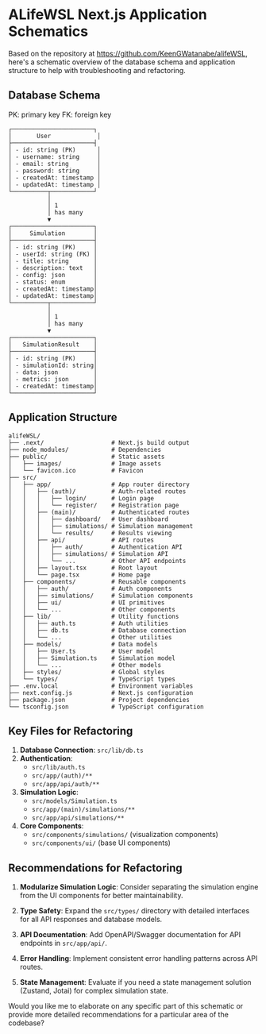 # ALifeWSL Next.js Application Schematics

Based on the repository at https://github.com/KeenGWatanabe/alifeWSL, here's a schematic overview of the database schema and application structure to help with troubleshooting and refactoring.

## Database Schema
PK: primary key
FK: foreign key

```
┌───────────────────────┐
│       User             │
├───────────────────────┤
│ - id: string (PK)      │
│ - username: string     │
│ - email: string        │
│ - password: string     │
│ - createdAt: timestamp │
│ - updatedAt: timestamp │
└──────────┬────────────┘
           │
           │ 1
           │ has many
           ▼
┌───────────────────────┐
│     Simulation        │
├───────────────────────┤
│ - id: string (PK)     │
│ - userId: string (FK) │
│ - title: string       │
│ - description: text   │
│ - config: json        │
│ - status: enum        │
│ - createdAt: timestamp│
│ - updatedAt: timestamp│
└──────────┬────────────┘
           │
           │ 1
           │ has many
           ▼
┌───────────────────────┐
│   SimulationResult    │
├───────────────────────┤
│ - id: string (PK)     │
│ - simulationId: string│
│ - data: json          │
│ - metrics: json       │
│ - createdAt: timestamp│
└───────────────────────┘
```

## Application Structure

```
alifeWSL/
├── .next/                   # Next.js build output
├── node_modules/            # Dependencies
├── public/                  # Static assets
│   ├── images/              # Image assets
│   └── favicon.ico          # Favicon
├── src/
│   ├── app/                 # App router directory
│   │   ├── (auth)/          # Auth-related routes
│   │   │   ├── login/       # Login page
│   │   │   └── register/    # Registration page
│   │   ├── (main)/          # Authenticated routes
│   │   │   ├── dashboard/   # User dashboard
│   │   │   ├── simulations/ # Simulation management
│   │   │   └── results/     # Results viewing
│   │   ├── api/             # API routes
│   │   │   ├── auth/        # Authentication API
│   │   │   ├── simulations/ # Simulation API
│   │   │   └── ...          # Other API endpoints
│   │   ├── layout.tsx       # Root layout
│   │   └── page.tsx         # Home page
│   ├── components/          # Reusable components
│   │   ├── auth/            # Auth components
│   │   ├── simulations/     # Simulation components
│   │   ├── ui/              # UI primitives
│   │   └── ...              # Other components
│   ├── lib/                 # Utility functions
│   │   ├── auth.ts          # Auth utilities
│   │   ├── db.ts            # Database connection
│   │   └── ...              # Other utilities
│   ├── models/              # Data models
│   │   ├── User.ts          # User model
│   │   ├── Simulation.ts    # Simulation model
│   │   └── ...              # Other models
│   ├── styles/              # Global styles
│   └── types/               # TypeScript types
├── .env.local               # Environment variables
├── next.config.js           # Next.js configuration
├── package.json             # Project dependencies
└── tsconfig.json            # TypeScript configuration
```

## Key Files for Refactoring

1. **Database Connection**: `src/lib/db.ts`
2. **Authentication**: 
   - `src/lib/auth.ts`
   - `src/app/(auth)/**`
   - `src/app/api/auth/**`
3. **Simulation Logic**:
   - `src/models/Simulation.ts`
   - `src/app/(main)/simulations/**`
   - `src/app/api/simulations/**`
4. **Core Components**:
   - `src/components/simulations/` (visualization components)
   - `src/components/ui/` (base UI components)

## Recommendations for Refactoring

1. **Modularize Simulation Logic**: Consider separating the simulation engine from the UI components for better maintainability.

2. **Type Safety**: Expand the `src/types/` directory with detailed interfaces for all API responses and database models.

3. **API Documentation**: Add OpenAPI/Swagger documentation for API endpoints in `src/app/api/`.

4. **Error Handling**: Implement consistent error handling patterns across API routes.

5. **State Management**: Evaluate if you need a state management solution (Zustand, Jotai) for complex simulation state.

Would you like me to elaborate on any specific part of this schematic or provide more detailed recommendations for a particular area of the codebase?
